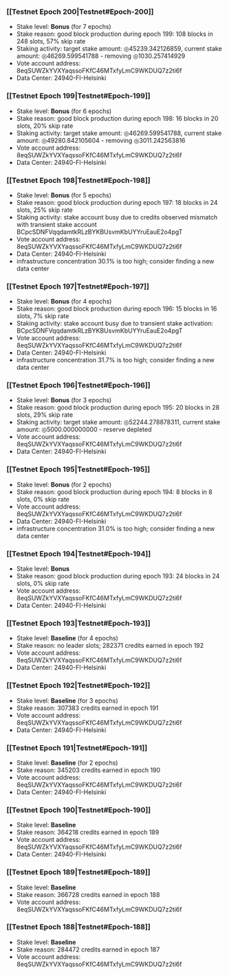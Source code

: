 ### [[Testnet Epoch 200|Testnet#Epoch-200]]
* Stake level: **Bonus** (for 7 epochs)
* Stake reason: good block production during epoch 199: 108 blocks in 248 slots, 57% skip rate
* Staking activity: target stake amount: ◎45239.342126859, current stake amount: ◎46269.599541788 - removing ◎1030.257414929
* Vote account address: 8eqSUWZkYVXYaqssoFKfC46MTxfyLmC9WKDUQ7z2ti6f
* Data Center: 24940-FI-Helsinki
### [[Testnet Epoch 199|Testnet#Epoch-199]]
* Stake level: **Bonus** (for 6 epochs)
* Stake reason: good block production during epoch 198: 16 blocks in 20 slots, 20% skip rate
* Staking activity: target stake amount: ◎46269.599541788, current stake amount: ◎49280.842105604 - removing ◎3011.242563816
* Vote account address: 8eqSUWZkYVXYaqssoFKfC46MTxfyLmC9WKDUQ7z2ti6f
* Data Center: 24940-FI-Helsinki
### [[Testnet Epoch 198|Testnet#Epoch-198]]
* Stake level: **Bonus** (for 5 epochs)
* Stake reason: good block production during epoch 197: 18 blocks in 24 slots, 25% skip rate
* Staking activity: stake account busy due to credits observed mismatch with transient stake account BCpcSDNFVqqdamtkRLzBYKBUsvmKbUYYruEauE2o4pgT
* Vote account address: 8eqSUWZkYVXYaqssoFKfC46MTxfyLmC9WKDUQ7z2ti6f
* Data Center: 24940-FI-Helsinki
* infrastructure concentration 30.1% is too high; consider finding a new data center
### [[Testnet Epoch 197|Testnet#Epoch-197]]
* Stake level: **Bonus** (for 4 epochs)
* Stake reason: good block production during epoch 196: 15 blocks in 16 slots, 7% skip rate
* Staking activity: stake account busy due to transient stake activation: BCpcSDNFVqqdamtkRLzBYKBUsvmKbUYYruEauE2o4pgT
* Vote account address: 8eqSUWZkYVXYaqssoFKfC46MTxfyLmC9WKDUQ7z2ti6f
* Data Center: 24940-FI-Helsinki
* infrastructure concentration 31.7% is too high; consider finding a new data center
### [[Testnet Epoch 196|Testnet#Epoch-196]]
* Stake level: **Bonus** (for 3 epochs)
* Stake reason: good block production during epoch 195: 20 blocks in 28 slots, 29% skip rate
* Staking activity: target stake amount: ◎52244.278878311, current stake amount: ◎5000.000000000 - reserve depleted
* Vote account address: 8eqSUWZkYVXYaqssoFKfC46MTxfyLmC9WKDUQ7z2ti6f
* Data Center: 24940-FI-Helsinki
### [[Testnet Epoch 195|Testnet#Epoch-195]]
* Stake level: **Bonus** (for 2 epochs)
* Stake reason: good block production during epoch 194: 8 blocks in 8 slots, 0% skip rate
* Vote account address: 8eqSUWZkYVXYaqssoFKfC46MTxfyLmC9WKDUQ7z2ti6f
* Data Center: 24940-FI-Helsinki
* infrastructure concentration 31.0% is too high; consider finding a new data center
### [[Testnet Epoch 194|Testnet#Epoch-194]]
* Stake level: **Bonus**
* Stake reason: good block production during epoch 193: 24 blocks in 24 slots, 0% skip rate
* Vote account address: 8eqSUWZkYVXYaqssoFKfC46MTxfyLmC9WKDUQ7z2ti6f
* Data Center: 24940-FI-Helsinki
### [[Testnet Epoch 193|Testnet#Epoch-193]]
* Stake level: **Baseline** (for 4 epochs)
* Stake reason: no leader slots; 282371 credits earned in epoch 192
* Vote account address: 8eqSUWZkYVXYaqssoFKfC46MTxfyLmC9WKDUQ7z2ti6f
* Data Center: 24940-FI-Helsinki
### [[Testnet Epoch 192|Testnet#Epoch-192]]
* Stake level: **Baseline** (for 3 epochs)
* Stake reason: 307383 credits earned in epoch 191
* Vote account address: 8eqSUWZkYVXYaqssoFKfC46MTxfyLmC9WKDUQ7z2ti6f
* Data Center: 24940-FI-Helsinki
### [[Testnet Epoch 191|Testnet#Epoch-191]]
* Stake level: **Baseline** (for 2 epochs)
* Stake reason: 345203 credits earned in epoch 190
* Vote account address: 8eqSUWZkYVXYaqssoFKfC46MTxfyLmC9WKDUQ7z2ti6f
* Data Center: 24940-FI-Helsinki
### [[Testnet Epoch 190|Testnet#Epoch-190]]
* Stake level: **Baseline**
* Stake reason: 364218 credits earned in epoch 189
* Vote account address: 8eqSUWZkYVXYaqssoFKfC46MTxfyLmC9WKDUQ7z2ti6f
* Data Center: 24940-FI-Helsinki
### [[Testnet Epoch 189|Testnet#Epoch-189]]
* Stake level: **Baseline**
* Stake reason: 366728 credits earned in epoch 188
* Vote account address: 8eqSUWZkYVXYaqssoFKfC46MTxfyLmC9WKDUQ7z2ti6f
### [[Testnet Epoch 188|Testnet#Epoch-188]]
* Stake level: **Baseline**
* Stake reason: 284472 credits earned in epoch 187
* Vote account address: 8eqSUWZkYVXYaqssoFKfC46MTxfyLmC9WKDUQ7z2ti6f